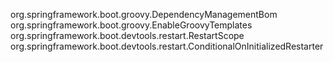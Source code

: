 org.springframework.boot.groovy.DependencyManagementBom
org.springframework.boot.groovy.EnableGroovyTemplates
org.springframework.boot.devtools.restart.RestartScope
org.springframework.boot.devtools.restart.ConditionalOnInitializedRestarter